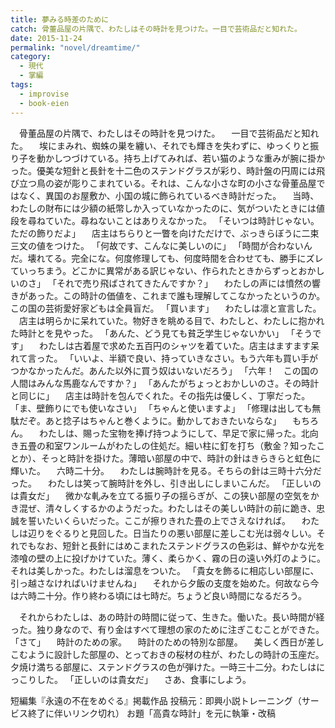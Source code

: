 ```yaml
---
title: 夢みる時差のために
catch: 骨董品屋の片隅で、わたしはその時計を見つけた。一目で芸術品だと知れた。
date: 2015-11-24
permalink: "novel/dreamtime/"
category:
  - 現代
  - 掌編
tags:
  - improvise
  - book-eien
---
```


　骨董品屋の片隅で、わたしはその時計を見つけた。
　一目で芸術品だと知れた。
　埃にまみれ、蜘蛛の巣を纏い、それでも輝きを失わずに、ゆっくりと振り子を動かしつづけている。持ち上げてみれば、若い猫のような重みが腕に掛かった。優美な短針と長針を十二色のステンドグラスが彩り、時計盤の円周には飛び立つ鳥の姿が彫りこまれている。それは、こんな小さな町の小さな骨董品屋ではなく、異国のお屋敷か、小国の城に飾られているべき時計だった。
　当時、わたしの財布には少額の紙幣しか入っていなかったのに、気がついたときには値段を尋ねていた。尋ねないことはありえなかった。
「そいつは時計じゃない。ただの飾りだよ」
　店主はちらりと一瞥を向けただけで、ぶっきらぼうに二束三文の値をつけた。
「何故です、こんなに美しいのに」
「時間が合わないんだ。壊れてる。完全にな。何度修理しても、何度時間を合わせても、勝手にズレていっちまう。どこかに異常がある訳じゃない、作られたときからずっとおかしいのさ」
「それで売り飛ばされてきたんですか？」
　わたしの声には憤然の響きがあった。この時計の価値を、これまで誰も理解してこなかったというのか。この国の芸術愛好家どもは全員盲だ。
「買います」
　わたしは凛と宣言した。
　店主は明らかに呆れていた。物好きを眺める目で、わたしと、わたしに抱かれた時計とを見やった。
「あんた、どう見ても貧乏学生じゃないかい」
「そうです」
　わたしは古着屋で求めた五百円のシャツを着ていた。店主はますます呆れて言った。
「いいよ、半額で良い、持っていきなさい。もう六年も買い手がつかなかったんだ。あんた以外に買う奴はいないだろう」
「六年！　この国の人間はみんな馬鹿なんですか？」
「あんたがちょっとおかしいのさ。その時計と同じに」
　店主は時計を包んでくれた。その指先は優しく、丁寧だった。
「ま、壁飾りにでも使いなさい」
「ちゃんと使いますよ」
「修理は出しても無駄だぞ。あと捻子はちゃんと巻くように。動かしておきたいならな」
　もちろん。
　わたしは、賜った宝物を捧げ持つようにして、早足で家に帰った。北向き五畳の和室ワンルームがわたしの住処だ。細い柱に釘を打ち（敷金？知ったことか）、そっと時計を掛けた。薄暗い部屋の中で、時計の針はきらきらと虹色に輝いた。
　六時二十分。
　わたしは腕時計を見る。そちらの針は三時十六分だった。
　わたしは笑って腕時計を外し、引き出しにしまいこんだ。
「正しいのは貴女だ」
　微かな軋みを立てる振り子の揺らぎが、この狭い部屋の空気をかき混ぜ、清々しくするかのようだった。わたしはその美しい時計の前に跪き、忠誠を誓いたいくらいだった。ここが擦りきれた畳の上でさえなければ。
　わたしは辺りをぐるりと見回した。日当たりの悪い部屋に差しこむ光は弱々しい。それでもなお、短針と長針にはめこまれたステンドグラスの色彩は、鮮やかな光を漆喰の壁の上に投げかけていた。薄く、柔らかく、霧の日の遠い外灯のように。それは美しかった。わたしは溜息をついた。
「貴女を飾るに相応しい部屋に、引っ越さなければいけませんね」
　それから夕飯の支度を始めた。何故なら今は六時二十分。作り終わる頃には七時だ。ちょうど良い時間になるだろう。

　それからわたしは、あの時計の時間に従って、生きた。働いた。長い時間が経った。独り身なので、有り金はすべて理想の家のために注ぎこむことができた。
「さて」
　時計のための家。
　時計のための特別な部屋。
　美しく西日が差しこむように設計した部屋の、とっておきの桜材の柱が、わたしの時計の玉座だ。夕焼け満ちる部屋に、ステンドグラスの色が弾けた。一時三十二分。わたしはにっこりした。
「正しいのは貴女だ」
　さあ、食事にしよう。

短編集『永遠の不在をめぐる』掲載作品
投稿元：即興小説トレーニング（サービス終了に伴いリンク切れ）
お題「高貴な時計」を元に執筆・改稿